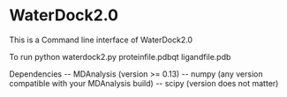 # WaterDock2.0

This is a Command line interface of WaterDock2.0

To run 
python waterdock2.py proteinfile.pdbqt ligandfile.pdb

Dependencies
-- MDAnalysis (version >= 0.13)
-- numpy (any version compatible with your MDAnalysis build)
-- scipy (version does not matter)
